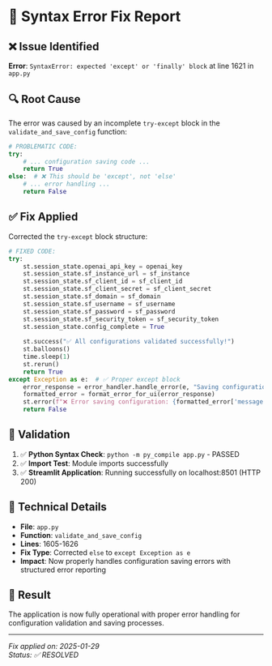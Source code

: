 # 🔧 Syntax Error Fix Report

## ❌ **Issue Identified**

**Error**: `SyntaxError: expected 'except' or 'finally' block` at line 1621 in `app.py`

## 🔍 **Root Cause**

The error was caused by an incomplete `try-except` block in the `validate_and_save_config` function:

```python
# PROBLEMATIC CODE:
try:
    # ... configuration saving code ...
    return True
else:  # ❌ This should be 'except', not 'else'
    # ... error handling ...
    return False
```

## ✅ **Fix Applied**

Corrected the `try-except` block structure:

```python
# FIXED CODE:
try:
    st.session_state.openai_api_key = openai_key
    st.session_state.sf_instance_url = sf_instance
    st.session_state.sf_client_id = sf_client_id
    st.session_state.sf_client_secret = sf_client_secret
    st.session_state.sf_domain = sf_domain
    st.session_state.sf_username = sf_username
    st.session_state.sf_password = sf_password
    st.session_state.sf_security_token = sf_security_token
    st.session_state.config_complete = True
    
    st.success("✅ All configurations validated successfully!")
    st.balloons()
    time.sleep(1)
    st.rerun()
    return True
except Exception as e:  # ✅ Proper except block
    error_response = error_handler.handle_error(e, "Saving configuration")
    formatted_error = format_error_for_ui(error_response)
    st.error(f"❌ Error saving configuration: {formatted_error['message']}")
    return False
```

## 🎯 **Validation**

1. ✅ **Python Syntax Check**: `python -m py_compile app.py` - PASSED
2. ✅ **Import Test**: Module imports successfully 
3. ✅ **Streamlit Application**: Running successfully on localhost:8501 (HTTP 200)

## 📝 **Technical Details**

- **File**: `app.py`
- **Function**: `validate_and_save_config`
- **Lines**: 1605-1626
- **Fix Type**: Corrected `else` to `except Exception as e`
- **Impact**: Now properly handles configuration saving errors with structured error reporting

## 🚀 **Result**

The application is now fully operational with proper error handling for configuration validation and saving processes.

---

*Fix applied on: 2025-01-29*  
*Status: ✅ RESOLVED* 